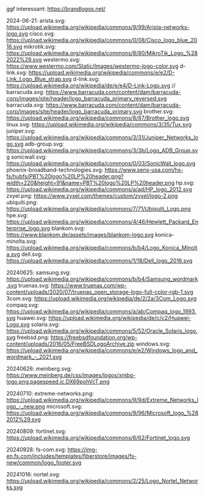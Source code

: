 ggf interessant: https://brandlogos.net/

2024-06-21:
arista.svg: https://upload.wikimedia.org/wikipedia/commons/9/99/Arista-networks-logo.svg
cisco.svg: https://upload.wikimedia.org/wikipedia/commons/0/08/Cisco_logo_blue_2016.svg
mikrotik.svg: https://upload.wikimedia.org/wikipedia/commons/8/80/MikroTik_Logo_%282022%29.svg
westermo.svg: https://www.westermo.com/Static/Images/westermo-logo-color.svg
d-link.svg: https://upload.wikimedia.org/wikipedia/commons/e/e2/D-Link_Logo_Blue_strap.svg
d-link.svg: https://upload.wikimedia.org/wikipedia/de/e/e4/D-Link-Logo.svg
// barracuda.svg: https://www.barracuda.com/content/dam/barracuda-corp/images/site/header/logo_barracuda_primary_reversed.svg
barracuda.svg: https://www.barracuda.com/content/dam/barracuda-corp/images/site/header/logo_barracuda_primary.svg
brother.svg: https://upload.wikimedia.org/wikipedia/commons/8/87/Brother_logo.svg
linux.svg: https://upload.wikimedia.org/wikipedia/commons/3/35/Tux.svg
juniper.svg: https://upload.wikimedia.org/wikipedia/commons/3/31/Juniper_Networks_logo.svg
adb-group.svg: https://upload.wikimedia.org/wikipedia/commons/3/3b/Logo_ADB_Group.svg
sonicwall.svg: https://upload.wikimedia.org/wikipedia/commons/0/03/SonicWall_logo.svg
phoenix-broadband-technologies.svg: https://www.sens-usa.com/hs-fs/hubfs/PBT%20logo%20LP%20header.png?width=220&height=91&name=PBT%20logo%20LP%20header.png
hp.svg: https://upload.wikimedia.org/wikipedia/commons/a/ad/HP_logo_2012.svg
zxyel.png: https://www.zyxel.com/themes/custom/zyxel/logo-2.png
ubiquiti.png: https://upload.wikimedia.org/wikipedia/commons/7/71/Ubiquiti_Logo.png
hpe.svg: https://upload.wikimedia.org/wikipedia/commons/4/46/Hewlett_Packard_Enterprise_logo.svg
blankom.svg: https://www.blankom.de/assets/images/blankom-logo.svg
konica-minolta.svg: https://upload.wikimedia.org/wikipedia/commons/b/b4/Logo_Konica_Minolta.svg
dell.svg: https://upload.wikimedia.org/wikipedia/commons/1/18/Dell_logo_2016.svg

20240625:
samsung.svg: https://upload.wikimedia.org/wikipedia/commons/b/b4/Samsung_wordmark.svg
truenas.svg: https://www.truenas.com/wp-content/uploads/2020/07/truenas_open_storage-logo-full-color-rgb-1.svg
3com.svg: https://upload.wikimedia.org/wikipedia/de/2/2a/3Com_Logo.svg
compaq.svg: https://upload.wikimedia.org/wikipedia/commons/a/ab/Compaq_logo_1993.svg
huawei.svg: https://upload.wikimedia.org/wikipedia/de/c/c2/Huawei-Logo.svg
solaris.svg: https://upload.wikimedia.org/wikipedia/commons/5/52/Oracle_Solaris_logo.svg
freebsd.png: https://freebsdfoundation.org/wp-content/uploads/2016/05/FreeBSDLogoArchive.zip
windows.svg: https://upload.wikimedia.org/wikipedia/commons/e/e2/Windows_logo_and_wordmark_-_2021.svg

20240626:
meinberg.svg: https://www.meinberg.de/css/images/logos/xmbg-logo.png.pagespeed.ic.DX69pohVcT.png

20240710:
extreme-networks.png: https://upload.wikimedia.org/wikipedia/commons/9/9d/Extreme_Networks_logo_-_new.png
microsoft.svg: https://upload.wikimedia.org/wikipedia/commons/9/96/Microsoft_logo_%282012%29.svg

20240809:
fortinet.svg: https://upload.wikimedia.org/wikipedia/commons/6/62/Fortinet_logo.svg

20240928:
fs-com.svg: https://img-en.fs.com/includes/templates/fiberstore/images/fs-new/common/logo_footer.svg

20241016:
nortel.svg: https://upload.wikimedia.org/wikipedia/commons/2/25/Logo_Nortel_Networks.svg

